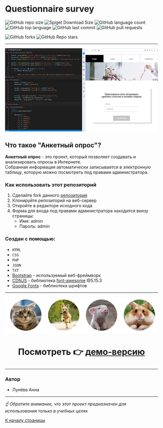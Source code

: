 <a id="up"></a>

# Questionnaire survey

 ![GitHub repo size](https://img.shields.io/github/repo-size/HannaLuniova/Questionnaire-survey)  ![Spiget Download Size](https://img.shields.io/github/languages/code-size/HannaLuniova/Questionnaire-survey) ![GitHub language count](https://img.shields.io/github/languages/count/HannaLuniova/Questionnaire-survey) ![GitHub top language](https://img.shields.io/github/languages/top/HannaLuniova/Questionnaire-survey) ![GitHub last commit](https://img.shields.io/github/last-commit/HannaLuniova/Questionnaire-survey) ![GitHub  pull requests](https://img.shields.io/github/issues-pr/HannaLuniova/Questionnaire-survey)
 
  ![GitHub forks](https://img.shields.io/github/forks/HannaLuniova/Questionnaire-survey?style=social) ![GitHub Repo stars](https://img.shields.io/github/stars/HannaLuniova/Questionnaire-survey?style=social) 

---

![screen](images/scrin1.png)

## Что такое "Анкетный опрос"?

**Анкетный опрос** - это проект, который позволяет создавать и анализировать опросы в Интернете.<br> Собранная информация  автоматически записывается в электронную таблицу, которую можно посмотреть под правами администратора.

### Как использовать этот репозиторий

1. Сделайте fork данного  [репозитория](https://github.com/HannaLuniova/Questionnaire-survey.git)
2. Клонируйте репозиторий на веб-сервер
3. Откройте в редакторе исходного кода
4. Форма для входа под правами администратора находится внизу страницы:
   + Имя: admin
   + Пароль: admin


### Создан с помощью:
* `HTML`
* `CSS`
* `PHP`
* `JSON`
* `TXT`
* [Bootstrap][1] - используемый веб-фреймворк 
* [CDNJS][2]  - библиотека [font-awesome][3] @5.15.3
* [Google Fonts][4] - библиотека шрифтов

---

![screen](images/scrin2.png)
 # <p align="center"> Посмотреть 👉 [демо-версию](http://luniova.hostronavt.ru/) </p>

---

### Автор
* Лунёва Анна

---

 _☝ Обратите внимание, что этот проект предназначен для использования только в учебных целях_

[К началу страницы](#up)

[1]: https://getbootstrap.com (Bootstrap)
[2]: https://cdnjs.com/libraries/font-awesome (CDNJS)
[3]: https://fontawesome.com/ (font-awesome)
[4]: https://fonts.google.com (Google Fonts)